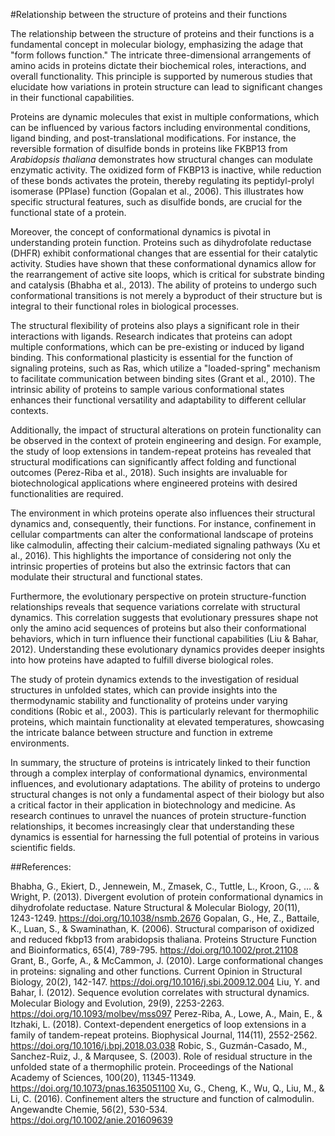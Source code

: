 #Relationship between the structure of proteins and their functions

The relationship between the structure of proteins and their functions is a fundamental concept in molecular biology, emphasizing the adage that "form follows function." The intricate three-dimensional arrangements of amino acids in proteins dictate their biochemical roles, interactions, and overall functionality. This principle is supported by numerous studies that elucidate how variations in protein structure can lead to significant changes in their functional capabilities.

Proteins are dynamic molecules that exist in multiple conformations, which can be influenced by various factors including environmental conditions, ligand binding, and post-translational modifications. For instance, the reversible formation of disulfide bonds in proteins like FKBP13 from *Arabidopsis thaliana* demonstrates how structural changes can modulate enzymatic activity. The oxidized form of FKBP13 is inactive, while reduction of these bonds activates the protein, thereby regulating its peptidyl-prolyl isomerase (PPIase) function (Gopalan et al., 2006). This illustrates how specific structural features, such as disulfide bonds, are crucial for the functional state of a protein.

Moreover, the concept of conformational dynamics is pivotal in understanding protein function. Proteins such as dihydrofolate reductase (DHFR) exhibit conformational changes that are essential for their catalytic activity. Studies have shown that these conformational dynamics allow for the rearrangement of active site loops, which is critical for substrate binding and catalysis (Bhabha et al., 2013). The ability of proteins to undergo such conformational transitions is not merely a byproduct of their structure but is integral to their functional roles in biological processes.

The structural flexibility of proteins also plays a significant role in their interactions with ligands. Research indicates that proteins can adopt multiple conformations, which can be pre-existing or induced by ligand binding. This conformational plasticity is essential for the function of signaling proteins, such as Ras, which utilize a "loaded-spring" mechanism to facilitate communication between binding sites (Grant et al., 2010). The intrinsic ability of proteins to sample various conformational states enhances their functional versatility and adaptability to different cellular contexts.

Additionally, the impact of structural alterations on protein functionality can be observed in the context of protein engineering and design. For example, the study of loop extensions in tandem-repeat proteins has revealed that structural modifications can significantly affect folding and functional outcomes (Perez-Riba et al., 2018). Such insights are invaluable for biotechnological applications where engineered proteins with desired functionalities are required.

The environment in which proteins operate also influences their structural dynamics and, consequently, their functions. For instance, confinement in cellular compartments can alter the conformational landscape of proteins like calmodulin, affecting their calcium-mediated signaling pathways (Xu et al., 2016). This highlights the importance of considering not only the intrinsic properties of proteins but also the extrinsic factors that can modulate their structural and functional states.

Furthermore, the evolutionary perspective on protein structure-function relationships reveals that sequence variations correlate with structural dynamics. This correlation suggests that evolutionary pressures shape not only the amino acid sequences of proteins but also their conformational behaviors, which in turn influence their functional capabilities (Liu & Bahar, 2012). Understanding these evolutionary dynamics provides deeper insights into how proteins have adapted to fulfill diverse biological roles.

The study of protein dynamics extends to the investigation of residual structures in unfolded states, which can provide insights into the thermodynamic stability and functionality of proteins under varying conditions (Robic et al., 2003). This is particularly relevant for thermophilic proteins, which maintain functionality at elevated temperatures, showcasing the intricate balance between structure and function in extreme environments.

In summary, the structure of proteins is intricately linked to their function through a complex interplay of conformational dynamics, environmental influences, and evolutionary adaptations. The ability of proteins to undergo structural changes is not only a fundamental aspect of their biology but also a critical factor in their application in biotechnology and medicine. As research continues to unravel the nuances of protein structure-function relationships, it becomes increasingly clear that understanding these dynamics is essential for harnessing the full potential of proteins in various scientific fields.

##References:

Bhabha, G., Ekiert, D., Jennewein, M., Zmasek, C., Tuttle, L., Kroon, G., … & Wright, P. (2013). Divergent evolution of protein conformational dynamics in dihydrofolate reductase. Nature Structural & Molecular Biology, 20(11), 1243-1249. https://doi.org/10.1038/nsmb.2676
Gopalan, G., He, Z., Battaile, K., Luan, S., & Swaminathan, K. (2006). Structural comparison of oxidized and reduced fkbp13 from arabidopsis thaliana. Proteins Structure Function and Bioinformatics, 65(4), 789-795. https://doi.org/10.1002/prot.21108
Grant, B., Gorfe, A., & McCammon, J. (2010). Large conformational changes in proteins: signaling and other functions. Current Opinion in Structural Biology, 20(2), 142-147. https://doi.org/10.1016/j.sbi.2009.12.004
Liu, Y. and Bahar, İ. (2012). Sequence evolution correlates with structural dynamics. Molecular Biology and Evolution, 29(9), 2253-2263. https://doi.org/10.1093/molbev/mss097
Perez-Riba, A., Lowe, A., Main, E., & Itzhaki, L. (2018). Context-dependent energetics of loop extensions in a family of tandem-repeat proteins. Biophysical Journal, 114(11), 2552-2562. https://doi.org/10.1016/j.bpj.2018.03.038
Robic, S., Guzmán-Casado, M., Sanchez-Ruiz, J., & Marqusee, S. (2003). Role of residual structure in the unfolded state of a thermophilic protein. Proceedings of the National Academy of Sciences, 100(20), 11345-11349. https://doi.org/10.1073/pnas.1635051100
Xu, G., Cheng, K., Wu, Q., Liu, M., & Li, C. (2016). Confinement alters the structure and function of calmodulin. Angewandte Chemie, 56(2), 530-534. https://doi.org/10.1002/anie.201609639